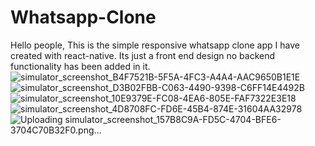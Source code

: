# Whatsapp-Clone
Hello people,
This is the simple responsive whatsapp clone app I have created with react-native.
Its just a front end design no backend functionality has been added in it.
![simulator_screenshot_B4F7521B-5F5A-4FC3-A4A4-AAC9650B1E1E](https://user-images.githubusercontent.com/64710348/106311733-6cc6b180-6287-11eb-9a6d-2586b2612cdb.png)
![simulator_screenshot_D3B02FBB-C063-4490-9398-C6FF14E4492B](https://user-images.githubusercontent.com/64710348/106311767-76e8b000-6287-11eb-8a93-8c52d435bb53.png)
![simulator_screenshot_10E9379E-FC08-4EA6-805E-FAF7322E3E18](https://user-images.githubusercontent.com/64710348/106311786-7cde9100-6287-11eb-88cb-46ac4286be5a.png)
![simulator_screenshot_4D8708FC-FD6E-45B4-874E-31604AA32978](https://user-images.githubusercontent.com/64710348/106311794-823bdb80-6287-11eb-8856-03ae9f0be273.png)
![Uploading simulator_screenshot_157B8C9A-FD5C-4704-BFE6-3704C70B32F0.png…]()
